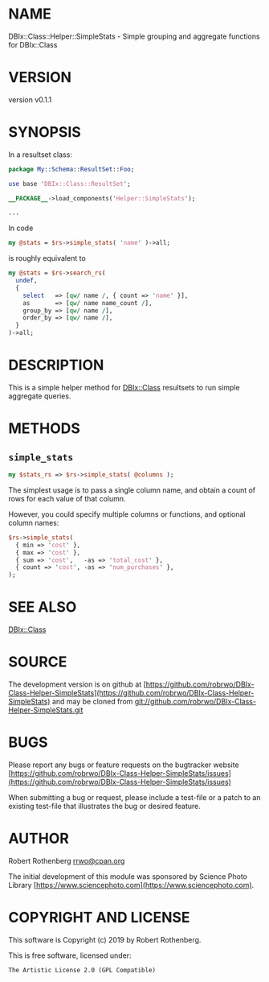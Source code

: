 # NAME

DBIx::Class::Helper::SimpleStats - Simple grouping and aggregate functions for DBIx::Class

# VERSION

version v0.1.1

# SYNOPSIS

In a resultset class:

```perl
package My::Schema::ResultSet::Foo;

use base 'DBIx::Class::ResultSet';

__PACKAGE__->load_components('Helper::SimpleStats');

...
```

In code

```perl
my @stats = $rs->simple_stats( 'name' )->all;
```

is roughly equivalent to

```perl
my @stats = $rs->search_rs(
  undef,
  {
    select   => [qw/ name /, { count => 'name' }],
    as       => [qw/ name name_count /],
    group_by => [qw/ name /],
    order_by => [qw/ name /],
  }
)->all;
```

# DESCRIPTION

This is a simple helper method for [DBIx::Class](https://metacpan.org/pod/DBIx::Class) resultsets to run
simple aggregate queries.

# METHODS

## `simple_stats`

```perl
my $stats_rs => $rs->simple_stats( @columns );
```

The simplest usage is to pass a single column name, and obtain a count
of rows for each value of that column.

However, you could specify multiple columns or functions, and optional
column names:

```perl
$rs->simple_stats(
  { min => 'cost' },
  { max => 'cost' },
  { sum => 'cost',   -as => 'total_cost' },
  { count => 'cost', -as => 'num_purchases' },
);
```

# SEE ALSO

[DBIx::Class](https://metacpan.org/pod/DBIx::Class)

# SOURCE

The development version is on github at [https://github.com/robrwo/DBIx-Class-Helper-SimpleStats](https://github.com/robrwo/DBIx-Class-Helper-SimpleStats)
and may be cloned from [git://github.com/robrwo/DBIx-Class-Helper-SimpleStats.git](git://github.com/robrwo/DBIx-Class-Helper-SimpleStats.git)

# BUGS

Please report any bugs or feature requests on the bugtracker website
[https://github.com/robrwo/DBIx-Class-Helper-SimpleStats/issues](https://github.com/robrwo/DBIx-Class-Helper-SimpleStats/issues)

When submitting a bug or request, please include a test-file or a
patch to an existing test-file that illustrates the bug or desired
feature.

# AUTHOR

Robert Rothenberg <rrwo@cpan.org>

The initial development of this module was sponsored by Science Photo
Library [https://www.sciencephoto.com](https://www.sciencephoto.com).

# COPYRIGHT AND LICENSE

This software is Copyright (c) 2019 by Robert Rothenberg.

This is free software, licensed under:

```
The Artistic License 2.0 (GPL Compatible)
```

